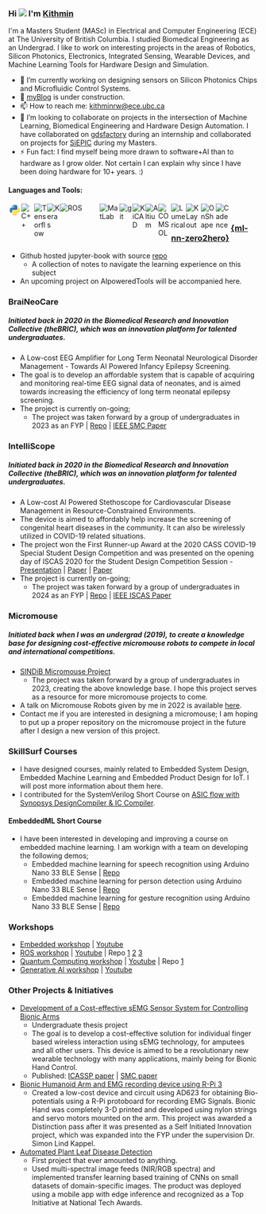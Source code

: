 ### Hi <img src="https://media.giphy.com/media/hvRJCLFzcasrR4ia7z/giphy.gif" width="25px"> I'm [Kithmin](https://www.kithminrw.com/)

I'm a Masters Student (MASc) in Electrical and Computer Engineering (ECE) at The University of British Columbia. I studied Biomedical Engineering as an Undergrad. I like to work on interesting projects in the areas of Robotics, Silicon Photonics, Electronics, Integrated Sensing, Wearable Devices, and Machine Learning Tools for Hardware Design and Simulation.

- 🔭 I’m currently working on designing sensors on Silicon Photonics Chips and Microfluidic Control Systems.
- 🌱 [myBlog](https://github.com/kithminrw/myBlog) is under construction.
- 📫 How to reach me: kithminrw@ece.ubc.ca
- 👯 I’m looking to collaborate on projects in the intersection of Machine Learning, Biomedical Engineering and Hardware Design Automation. I have collaborated on [gdsfactory](https://gdsfactory.github.io/gdsfactory/) during an internship and collaborated on projects for [SiEPIC](https://github.com/SiEPIC) during my Masters.
- ⚡ Fun fact: I find myself being more drawn to software+AI than to hardware as I grow older. Not certain I can explain why since I have been doing hardware for 10+ years. :)

#### Languages and Tools:

[<img align="left" alt="Python" width="26px" src="https://raw.githubusercontent.com/devicons/devicon/master/icons/python/python-original.svg" />]()
[<img align="left" alt="C++" width="26px" src="https://raw.githubusercontent.com/isocpp/logos/master/cpp_logo.svg" />]()
[<img align="left" alt="Tensorflow" width="26px" src="https://raw.githubusercontent.com/valohai/ml-logos/master/tensorflow-tf.svg" />]()
[<img align="left" alt="Keras" width="26px" src="https://raw.githubusercontent.com/valohai/ml-logos/master/keras.svg" />]()
[<img align="left" alt="ROS" width="80px" src="https://upload.wikimedia.org/wikipedia/commons/thumb/b/bb/Ros_logo.svg/1280px-Ros_logo.svg.png" />]()
[<img align="left" alt="MatLab" width="40px" src="https://upload.wikimedia.org/wikipedia/commons/thumb/2/21/Matlab_Logo.png/667px-Matlab_Logo.png" />]()
[<img align="left" alt="git" width="26px" src="https://upload.wikimedia.org/wikipedia/commons/thumb/3/3f/Git_icon.svg/2048px-Git_icon.svg.png" />]()
[<img align="left" alt="KiCAD" width="26px" src="https://avatars.githubusercontent.com/u/3374914?s=200&v=4" />]()
[<img align="left" alt="Altium" width="26px" src="https://upload.wikimedia.org/wikipedia/commons/e/ea/Altium_Designer_Logo.png" />]()
[<img align="left" alt="COMSOL" width="26px" src="https://play-lh.googleusercontent.com/gdPzb-Oss6wI0v5P9HY5N15eb-nroNCiRnPXrtjvV2zoz4Q0Buw67e_RYkF0CsYvMx7F" />]()
[<img align="left" alt="Lumerical" width="30px" src="https://pbs.twimg.com/profile_images/1258494918634291200/tgR7gdWK_400x400.jpg" />]()
[<img align="left" alt="KLayout" width="30px" src="https://avatars.githubusercontent.com/u/46386928?s=200&v=4" />]()
[<img align="left" alt="OnShape" width="30px" src="https://play-lh.googleusercontent.com/yAS9WJJnjlCx77RxIvJSssrixhCdUxnBlM3CuPnQpl8QI3Ez19KreBL4xREc1gtmK_Y" />]()
[<img align="left" alt="Cadence" width="30px" src="https://companieslogo.com/img/orig/CDNS-20a21ff7.png?t=1652258778" />]()

<br/>

<!--
### Quantum Annealing
- Ongoing project

### UBC MASc Projects
- Ongoing project
-->

### [{ml-nn-zero2hero}](https://www.kithminrw.com/ml-nn-zero2hero/)
- Github hosted jupyter-book with source [repo](https://github.com/kithminrw/ml-nn-zero2hero)
  - A collection of notes to navigate the learning experience on this subject
- An upcoming project on AIpoweredTools will be accompanied here.

### BraiNeoCare
##### Initiated back in 2020 in the Biomedical Research and Innovation Collective (theBRIC), which was an innovation platform for talented undergraduates. 
- A Low-cost EEG Amplifier for Long Term Neonatal Neurological Disorder Management - Towards AI Powered Infancy Epilepsy Screening.
- The goal is to develop an affordable system that is capable of acquiring and monitoring real-time EEG signal data of neonates, and is aimed towards increasing the efficiency of long term neonatal epilepsy screening.
- The project is currently on-going;
  - The project was taken forward by a group of undergraduates in 2023 as an FYP | [Repo](https://github.com/Dinuka-1999/BraiNeoCare) | [IEEE SMC Paper]()

### IntelliScope
##### Initiated back in 2020 in the Biomedical Research and Innovation Collective (theBRIC), which was an innovation platform for talented undergraduates. 
- A Low-cost AI Powered Stethoscope for Cardiovascular Disease Management in Resource-Constrained Environments.
- The device is aimed to affordably help increase the screening of congenital heart diseases in the community. It can also be wirelessly utilized in COVID-19 related situations.
- The project won the First Runner-up Award at the 2020 CASS COVID-19 Special Student Design Competition and was presented on the opening day of ISCAS 2020 for the Student Design Competition Session - [Presentation](https://drive.google.com/file/d/1RztRsTyAFzcmgW8hmfYzrs6aW5AQ1shj/view?usp=sharing) | [Paper](https://drive.google.com/file/d/19LmnasU0Bx8yN8EaQ_rB5XG1ntNo3QxQ/view) | [Paper](https://www.youtube.com/watch?v=bDfqPbMdl5g) 
- The project is currently on-going;
  - The project was taken forward by a group of undergraduates in 2024 as an FYP | [Repo](https://github.com/intelliscope-ai) | [IEEE ISCAS Paper](https://ieeexplore.ieee.org/document/9401093)

### Micromouse
##### Initiated back when I was an undergrad (2019), to create a knowledge base for designing cost-effective micromouse robots to compete in local and international competitions.
- [SINDiB Micromouse Project](https://github.com/sanjith1999/SINDiB-MicroMouse)
  - The project was taken forward by a group of undergraduates in 2023, creating the above knowledge base. I hope this project serves as a resource for more micromouse projects to come. 
- A talk on Micromouse Robots given by me in 2022 is available [here](https://docs.google.com/presentation/d/1EzACgUfxd5gQGBXqCMkfpz_SdqEy7rfr/edit?usp=sharing&ouid=110067105344034357131&rtpof=true&sd=true). 
- Contact me if you are interested in designing a micromouse; I am hoping to put up a proper repository on the micromouse project in the future after I design a new version of this project.

### SkillSurf Courses
 - I have designed courses, mainly related to Embedded System Design, Embedded Machine Learning and Embedded Product Design for IoT. I will post more information about them here.
 - I contributed for the SystemVerilog Short Course on [ASIC flow with Synopsys DesignCompiler & IC Compiler](https://github.com/SkillSurf/systemverilog/tree/master/asic_flow).

#### EmbeddedML Short Course
- I have been interested in developing and improving a course on embedded machine learning. I am workign with a team on developing the following demos;
  - Embedded machine learning for speech recognition using Arduino Nano 33 BLE Sense | [Repo]()
  - Embedded machine learning for person detection using Arduino Nano 33 BLE Sense | [Repo]()
  - Embedded machine learning for gesture recognition using Arduino Nano 33 BLE Sense | [Repo](https://github.com/devnithw/gesture-tinyml)

### Workshops
 - [Embedded workshop]([https://slinspire.lk/embedded-systems-workshop-for-beginners/](https://slinspire.lk/events/embedded-workshop/)) | [Youtube](https://www.youtube.com/playlist?list=PLTW6nNce5t3IieOTPeGCx0hxbSSmbx5Vh)
 - [ROS workshop](https://ent.uom.lk/2023/03/06/slrc-22-advanced-robotics-workshop-a-journey-into-the-realm-of-ros/) | [Youtube](https://www.youtube.com/playlist?list=PLycNPeCNJhVeX9AhiOXh-B5Pe4zxsPE2r) | Repo [1](https://github.com/sakunaharinda/ROS-Handson-Session-1.1) [2](https://github.com/sakunaharinda/ROS-Handson-Session-1.2) [3](https://github.com/sakunaharinda/ROS-Handson-Session-2)
 - [Quantum Computing workshop](https://ent.uom.lk/2023/04/02/workshop-on-quantum-computing/) | [Youtube](https://www.youtube.com/playlist?list=PL9cCjI9HkwwChpdyl5bGOTHq3KdenSiGn) | Repo [1](https://github.com/SkillSurf/introduction_qc)
 - [Generative AI workshop](https://skillsurf.github.io/introduction_genAI/intro.html) | [Youtube](https://www.youtube.com/playlist?list=PLTW6nNce5t3IieOTPeGCx0hxbSSmbx5Vh)

### Other Projects & Initiatives
- [Development of a Cost-effective sEMG Sensor System for Controlling Bionic Arms](https://github.com/Laknath1996/sEMG-Hand-Gesture-Recognition) 
  - Undergraduate thesis project
  - The goal is to develop a cost-effective solution for individual finger based wireless interaction using sEMG technology, for amputees and all other users. This device is aimed to be a revolutionary new wearable technology with many applications, mainly being for Bionic Hand Control.
  - Published: [ICASSP paper](https://ieeexplore.ieee.org/document/9054227) | [SMC paper](https://ieeexplore.ieee.org/document/9283285)
- [Bionic Humanoid Arm and EMG recording device using R-Pi 3](https://github.com/kithminrw/EMG_RPi_BionicHand)
  - Created a low-cost device and circuit using AD623 for obtaining Bio-potentials using a R-Pi protoboard for recording EMG Signals. Bionic Hand was completely 3-D printed and developed using nylon strings and servo motors mounted on the arm. This project was awarded a Distinction pass after it was presented as a Self Initiated Innovation project, which was expanded into the FYP under the supervision Dr. Simon Lind Kappel.
- [Automated Plant Leaf Disease Detection](https://github.com/kahnchana/Plant_Disease_Recognition)
  - First project that ever amounted to anything.
  - Used multi-spectral image feeds (NIR/RGB spectra) and implemented transfer learning based training of CNNs on small datasets of domain-specific images. The product was deployed using a mobile app with edge inference and recognized as a Top Initiative at National Tech Awards.


